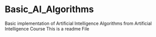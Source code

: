 # Basic_AI_Algorithms
Basic implementation of Artificial Intelligence Algorithms from Artificial Intelligence Course
This is a readme File
